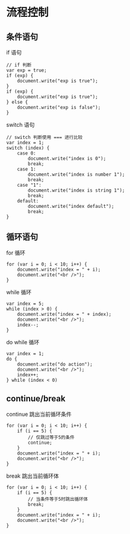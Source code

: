 # 流程控制

## 条件语句

if 语句

    // if 判断
    var exp = true;
    if (exp) {
    	document.write("exp is true");
    }
    if (exp) {
    	document.write("exp is true");
    } else {
    	document.write("exp is false");
    }

switch 语句

    // switch 判断使用 === 进行比较
    var index = 1;
    switch (index) {
    	case 0:
    		document.write("index is 0");
    		break;
    	case 1:
    		document.write("index is number 1");
    		break;
    	case "1":
    		document.write("index is string 1");
    		break;
    	default:
    		document.write("index default");
    		break;
    }

## 循环语句

for 循环

    for (var i = 0; i < 10; i++) {
    	document.write("index = " + i);
    	document.write("<br />");
    }

while 循环

    var index = 5;
    while (index > 0) {
    	document.write("index = " + index);
    	document.write("<br />");
    	index--;
    }

do while 循环

    var index = 1;
    do {
    	document.write("do action");
    	document.write("<br />");
    	index++;
    } while (index < 0)

## continue/break

continue 跳出当前循环条件

	for (var i = 0; i < 10; i++) {
		if (i == 5) {
            // 仅跳过等于5的条件
			continue;
		}
		document.write("index = " + i);
		document.write("<br />");
	}

break 跳出当前循环体

	for (var i = 0; i < 10; i++) {
		if (i == 5) {
            // 当条件等于5时跳出循环体
			break;
		}
		document.write("index = " + i);
		document.write("<br />");
	}
